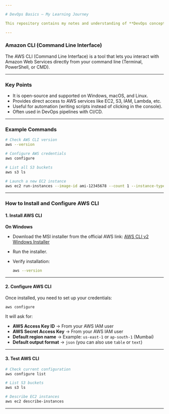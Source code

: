 ```yaml
---

# DevOps Basics – My Learning Journey

This repository contains my notes and understanding of **DevOps concepts**.

---
```

### Amazon CLI (Command Line Interface)

The AWS CLI (Command Line Interface) is a tool that lets you interact with Amazon Web Services directly from your command line (Terminal, PowerShell, or CMD).

---

### Key Points

* It is open-source and supported on Windows, macOS, and Linux.
* Provides direct access to AWS services like EC2, S3, IAM, Lambda, etc.
* Useful for automation (writing scripts instead of clicking in the console).
* Often used in DevOps pipelines with CI/CD.

---

### Example Commands

```bash
# Check AWS CLI version
aws --version

# Configure AWS credentials
aws configure

# List all S3 buckets
aws s3 ls

# Launch a new EC2 instance
aws ec2 run-instances --image-id ami-12345678 --count 1 --instance-type t2.micro --key-name MyKeyPair --security-groups MySecurityGroup
```

---

### How to Install and Configure AWS CLI

#### 1. Install AWS CLI

**On Windows**

* Download the MSI installer from the official AWS link: [AWS CLI v2 Windows Installer](https://docs.aws.amazon.com/cli/latest/userguide/getting-started-install.html)
* Run the installer.
* Verify installation:

  ```bash
  aws --version
  ```

---

#### 2. Configure AWS CLI

Once installed, you need to set up your credentials:

```bash
aws configure
```

It will ask for:

* **AWS Access Key ID** → From your AWS IAM user
* **AWS Secret Access Key** → From your AWS IAM user
* **Default region name** → Example: `us-east-1` or `ap-south-1` (Mumbai)
* **Default output format** → `json` (you can also use `table` or `text`)

---

#### 3. Test AWS CLI

```bash
# Check current configuration
aws configure list

# List S3 buckets
aws s3 ls

# Describe EC2 instances
aws ec2 describe-instances
```

---
